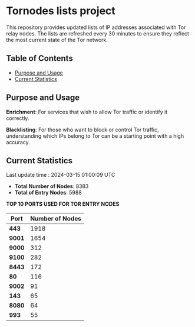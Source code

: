 # Tornodes lists project

This repository provides updated lists of IP addresses associated with Tor relay nodes. The lists are refreshed every 30 minutes to ensure they reflect the most current state of the Tor network.

## Table of Contents

- [Purpose and Usage](#purpose-and-usage)
- [Current Statistics](#current-statistics)


## Purpose and Usage

**Enrichment**: For services that wish to allow Tor traffic or identify it correctly.

**Blacklisting**: For those who want to block or control Tor traffic, understanding which IPs belong to Tor can be a starting point with a high accuracy.

## Current Statistics

Last update time : 2024-03-15 01:00:09 UTC

- **Total Number of Nodes**: 8383
- **Total of Entry Nodes**: 5988

**TOP 10 PORTS USED FOR TOR ENTRY NODES**

| **Port** | **Number of Nodes** |
|------|-----------------|
| **443**   | 1918  |
| **9001**   | 1654  |
| **9000**   | 312  |
| **9100**   | 282  |
| **8443**   | 172  |
| **80**   | 116  |
| **9002**   | 91  |
| **143**   | 65  |
| **8080**   | 64  |
| **993**   | 55  |

